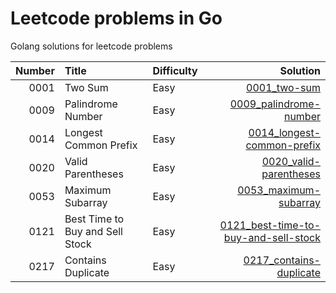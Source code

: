 # Leetcode problems in Go
Golang solutions for leetcode problems 

|Number|Title|Difficulty|Solution|
|-----:|:----|:---------|-------:|
|0001|Two Sum|Easy|[0001_two-sum](0001_two-sum)|
|0009|Palindrome Number|Easy|[0009_palindrome-number](0009_palindrome-number)|
|0014|Longest Common Prefix|Easy|[0014_longest-common-prefix](0014_longest-common-prefix)|
|0020|Valid Parentheses|Easy|[0020_valid-parentheses](0020_valid-parentheses)|
|0053|Maximum Subarray|Easy|[0053_maximum-subarray](0053_maximum-subarray)|
|0121|Best Time to Buy and Sell Stock|Easy|[0121_best-time-to-buy-and-sell-stock](0121_best-time-to-buy-and-sell-stock)|
|0217|Contains Duplicate|Easy|[0217_contains-duplicate](0217_contains-duplicate)|